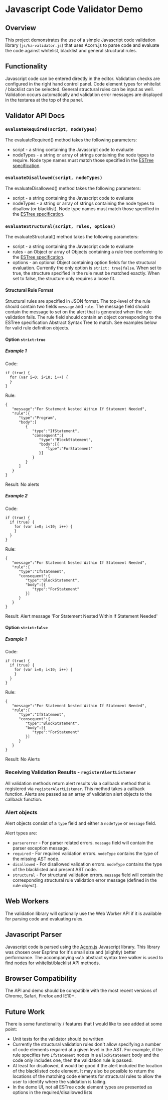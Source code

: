 # Javascript Code Validator Demo

## Overview

This project demonstrates the use of a simple Javascript code validation library (`js/ka-validator.js`) that uses Acorn.js to parse code and evaluate the code against whitelist, blacklist and general structural rules.

## Functionality

Javascript code can be entered directly in the editor. Validation checks are configured in the right hand control panel. Code element types for whitelist / blacklist can be selected. General structural rules can be input as well. Validation occurs automatically and validation error messages are displayed in the textarea at the top of the panel.

## Validator API Docs

### `evaluateRequired(script, nodeTypes)`

The evaluateRequired() method takes the following parameters:

* script - a string containing the Javascript code to evaluate
* nodeTypes - a string or array of strings containing the node types to require. Node type names must match those specified in the [ESTree specification](https://github.com/estree/estree).

### `evaluateDisallowed(script, nodeTypes)`

The evaluateDisallowed() method takes the following parameters:

* script - a string containing the Javascript code to evaluate
* nodeTypes - a string or array of strings containing the node types to disallow (or blacklist). Node type names must match those specified in the [ESTree specification](https://github.com/estree/estree).

### `evaluateStructural(script, rules, options)`

The evaluateStructural() method takes the following parameters:

* script - a string containing the Javascript code to evaluate
* rules - an Object or array of Objects containing a rule tree conforming to the [ESTree specification](https://github.com/estree/estree).
* options - an optional Object containing option fields for the structural evaluation. Currently the only option is `strict: true|false`. When set to true, the structure specified in the rule must be matched exactly. When set to false, the structure only requires a loose fit.

#### Structural Rule Format

Structural rules are specified in JSON format. The top-level of the rule should contain two fields `message` and `rule`. The message field should contain the message to set on the alert that is generated when the rule validation fails. The rule field should contain an object corresponding to the ESTree specification Abstract Syntax Tree to match. See examples below for valid rule definition objects.

#### Option `strict:true` 

##### Example 1

Code:

    if (true) {
      for (var i=0; i<10; i++) {
      }
    }

Rule:

    {  
       "message":"For Statement Nested Within If Statement Needed",
       "rule":{  
          "type":"Program",
          "body":[  
             {  
                "type":"IfStatement",
                "consequent":{  
                   "type":"BlockStatement",
                   "body":[{  
                      "type":"ForStatement"
                   }]
                }
             }
          ]
       }
    }

Result: No alerts

##### Example 2
Code:

    if (true) {
      if (true) {
        for (var i=0; i<10; i++) {
        }
      }
    }

Rule:

    {  
       "message":"For Statement Nested Within If Statement Needed",
       "rule":{  
          "type":"IfStatement",
          "consequent":{  
             "type":"BlockStatement",
             "body":[{  
                "type":"ForStatement"
             }]
          }
       }
    }

Result: Alert message 'For Statement Nested Within If Statement Needed'

#### Option `strict:false` 

##### Example 1
Code:

    if (true) {
      if (true) {
        for (var i=0; i<10; i++) {
        }
      }
    }

Rule:

    {  
       "message":"For Statement Nested Within If Statement Needed",
       "rule":{  
          "type":"IfStatement",
          "consequent":{  
             "type":"BlockStatement",
             "body":[{  
                "type":"ForStatement"
             }]
          }
       }
    }

Result: No Alerts

### Receiving Validation Results - `registerAlertListener`

All validation methods return alert results via a callback method that is registered via `registerAlertListener`. This method takes a callback function. Alerts are passed as an array of validation alert objects to the callback function.

### Alert objects

Alert objects consist of a `type` field and either a `nodeType` or `message` field.

Alert types are:

* `parsererror` - For parser related errors. `message` field will contain the parser exception message.
* `required` - For required validation errors. `nodeType` contains the type of the missing AST node.
* `disallowed` - For disallowed validation errors. `nodeType` contains the type of the blacklisted and present AST node.
* `structural` - For structural validation errors. `message` field will contain the corresponding structural rule validation error message (defined in the rule object).

## Web Workers

The validation library will optionally use the Web Worker API if it is available for parsing code and evaluating rules.

## Javascript Parser

Javascript code is parsed using the [Acorn.js](https://github.com/ternjs/acorn) Javascript library. This library was chosen over Esprima for it's small size and (slightly) better performance. The accompanying `walk` abstract syntax tree walker is used to find nodes for whitelist/blacklist API methods.

## Browser Compatibility

The API and demo should be compatible with the most recent versions of Chrome, Safari, Firefox and IE10+.

## Future Work

There is some functionality / features that I would like to see added at some point:

 * Unit tests for the validator should be written
 * Currently the structural validation rules don't allow specifying a number of code elements required at a given level in the AST. For example, if the rule specifies two `IfStatement` nodes in a `BlockStatement` body and the code only includes one, then the validation rule is passed.
 * At least for disallowed, it would be good if the alert included the location of the blacklisted code element. It may also be possible to return the locations of the matching code elements for structural rules to allow the user to identify where the validation is failing.
 * In the demo UI, not all ESTree code element types are presented as options in the required/disallowed lists